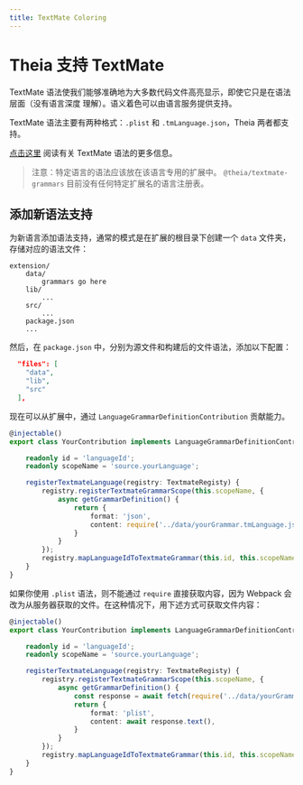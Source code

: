 ```yaml
---
title: TextMate Coloring
---
```



# Theia 支持 TextMate

TextMate 语法使我们能够准确地为大多数代码文件高亮显示，即使它只是在语法层面（没有语言深度
理解）。语义着色可以由语言服务提供支持。

TextMate 语法主要有两种格式：`.plist` 和 `.tmLanguage.json`，Theia 两者都支持。

[点击这里](https://macromates.com/manual/en/language_grammars) 阅读有关 TextMate 语法的更多信息。

> 注意：特定语言的语法应该放在该语言专用的扩展中。 `@theia/textmate-grammars` 目前没有任何特定扩展名的语言注册表。

## 添加新语法支持

为新语言添加语法支持，通常的模式是在扩展的根目录下创建一个 `data` 文件夹，存储对应的语法文件：

```
extension/
    data/
        grammars go here
    lib/
        ...
    src/
        ...
    package.json
    ...
```

然后，在 `package.json` 中，分别为源文件和构建后的文件语法，添加以下配置：

```json
  "files": [
    "data",
    "lib",
    "src"
  ],
```

现在可以从扩展中，通过 `LanguageGrammarDefinitionContribution` 贡献能力。

```ts
@injectable()
export class YourContribution implements LanguageGrammarDefinitionContribution {

    readonly id = 'languageId';
    readonly scopeName = 'source.yourLanguage';

    registerTextmateLanguage(registry: TextmateRegisty) {
        registry.registerTextmateGrammarScope(this.scopeName, {
            async getGrammarDefinition() {
                return {
                    format: 'json',
                    content: require('../data/yourGrammar.tmLanguage.json'),
                }
            }
        });
        registry.mapLanguageIdToTextmateGrammar(this.id, this.scopeName);
    }
}
```

如果你使用 `.plist` 语法，则不能通过 `require` 直接获取内容，因为 Webpack 会改为从服务器获取的文件。在这种情况下，用下述方式可获取文件内容：

```ts
@injectable()
export class YourContribution implements LanguageGrammarDefinitionContribution {

    readonly id = 'languageId';
    readonly scopeName = 'source.yourLanguage';

    registerTextmateLanguage(registry: TextmateRegisty) {
        registry.registerTextmateGrammarScope(this.scopeName, {
            async getGrammarDefinition() {
                const response = await fetch(require('../data/yourGrammar.plist'));
                return {
                    format: 'plist',
                    content: await response.text(),
                }
            }
        });
        registry.mapLanguageIdToTextmateGrammar(this.id, this.scopeName);
    }
}
```